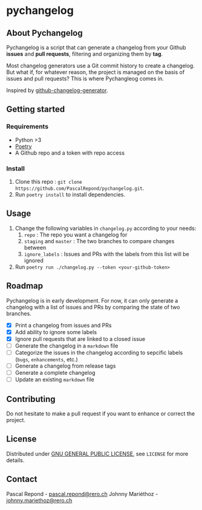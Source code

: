# pychangelog

## About Pychangelog

Pychangelog is a script that can generate a changelog from your Github **issues** and **pull requests**, filtering and organizing them by **tag**.

Most changelog generators use a Git commit history to create a changelog. But what if, for whatever reason, the project is managed on the basis of issues and pull requests? This is where Pychangleog comes in.

Inspired by [github-changelog-generator](https://github.com/github-changelog-generator/github-changelog-generator).

## Getting started

### Requirements

- Python >3
- [Poetry](https://python-poetry.org/)
- A Github repo and a token with repo access

### Install

1. Clone this repo : `git clone https://github.com/PascalRepond/pychangelog.git`.
2. Run `poetry install` to install dependencies.

## Usage

1. Change the following variables in `changelog.py` according to your needs:
   1. `repo` : The repo you want a changelog for
   2. `staging` and `master` : The two branches to compare changes between
   3. `ignore_labels` : Issues and PRs with the labels from this list will be ignored
2. Run `poetry run ./changelog.py --token <your-github-token>`

## Roadmap

Pychangelog is in early development. For now, it can only generate a changelog with a list of issues and PRs by comparing the state of two branches.

* [x] Print a changelog from issues and PRs
* [x] Add ability to ignore some labels
* [x] Ignore pull requests that are linked to a closed issue
* [ ] Generate the changelog in a `markdown` file
* [ ] Categorize the issues in the changelog according to sepcific labels (`bugs`, `enhancements`, etc.)
* [ ] Generate a changelog from release tags
* [ ] Generate a complete changelog
* [ ] Update an existing `markdown` file

## Contributing

Do not hesitate to make a pull request if you want to enhance or correct the project.

## License

Distributed under [GNU GENERAL PUBLIC LICENSE](https://www.gnu.org/licenses/gpl-3.0.html), see `LICENSE` for more details.

## Contact

Pascal Repond - [pascal.repond@rero.ch](mailto:https://www.gnu.org/licenses/gpl-3.0.html)
Johnny Mariéthoz - [johnny.mariethoz@rero.ch](johnny.mariethoz@rero.ch)
